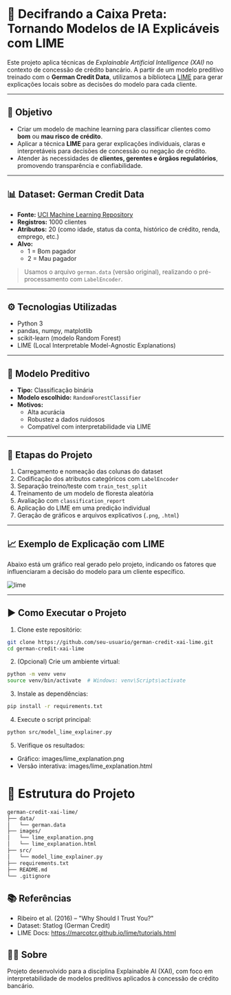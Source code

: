 # 🧠 Decifrando a Caixa Preta: Tornando Modelos de IA Explicáveis com LIME

Este projeto aplica técnicas de *Explainable Artificial Intelligence (XAI)* no contexto de concessão de crédito bancário. A partir de um modelo preditivo treinado com o **German Credit Data**, utilizamos a biblioteca [LIME](https://github.com/marcotcr/lime) para gerar explicações locais sobre as decisões do modelo para cada cliente.

---

## 🎯 Objetivo

- Criar um modelo de machine learning para classificar clientes como **bom** ou **mau risco de crédito**.
- Aplicar a técnica **LIME** para gerar explicações individuais, claras e interpretáveis para decisões de concessão ou negação de crédito.
- Atender às necessidades de **clientes, gerentes e órgãos regulatórios**, promovendo transparência e confiabilidade.

---

## 📊 Dataset: German Credit Data

- **Fonte:** [UCI Machine Learning Repository](https://archive.ics.uci.edu/ml/datasets/statlog+(german+credit+data))
- **Registros:** 1000 clientes
- **Atributos:** 20 (como idade, status da conta, histórico de crédito, renda, emprego, etc.)
- **Alvo:**  
  - 1 = Bom pagador  
  - 2 = Mau pagador

> Usamos o arquivo `german.data` (versão original), realizando o pré-processamento com `LabelEncoder`.

---

## ⚙️ Tecnologias Utilizadas

- Python 3
- pandas, numpy, matplotlib
- scikit-learn (modelo Random Forest)
- LIME (Local Interpretable Model-Agnostic Explanations)

---

## 🧠 Modelo Preditivo

- **Tipo:** Classificação binária
- **Modelo escolhido:** `RandomForestClassifier`
- **Motivos:**
  - Alta acurácia
  - Robustez a dados ruidosos
  - Compatível com interpretabilidade via LIME

---

## 🔎 Etapas do Projeto

1. Carregamento e nomeação das colunas do dataset
2. Codificação dos atributos categóricos com `LabelEncoder`
3. Separação treino/teste com `train_test_split`
4. Treinamento de um modelo de floresta aleatória
5. Avaliação com `classification_report`
6. Aplicação do LIME em uma predição individual
7. Geração de gráficos e arquivos explicativos (`.png`, `.html`)

---

## 📈 Exemplo de Explicação com LIME

Abaixo está um gráfico real gerado pelo projeto, indicando os fatores que influenciaram a decisão do modelo para um cliente específico.

![lime](images/lime_explanation.png)

---

## ▶️ Como Executar o Projeto

1. Clone este repositório:
```bash
git clone https://github.com/seu-usuario/german-credit-xai-lime.git
cd german-credit-xai-lime
```

2. (Opcional) Crie um ambiente virtual:
```bash
python -m venv venv
source venv/bin/activate  # Windows: venv\Scripts\activate
```

3. Instale as dependências:
```bash
pip install -r requirements.txt
```

4. Execute o script principal:
```bash
python src/model_lime_explainer.py
```

5. Verifique os resultados:

- Gráfico: images/lime_explanation.png
- Versão interativa: images/lime_explanation.html

# 📁 Estrutura do Projeto

```bash
german-credit-xai-lime/
├── data/
│   └── german.data
├── images/
│   └── lime_explanation.png
│   └── lime_explanation.html
├── src/
│   └── model_lime_explainer.py
├── requirements.txt
├── README.md
└── .gitignore
```

## 📚 Referências
- Ribeiro et al. (2016) – "Why Should I Trust You?"
- Dataset: Statlog (German Credit)
- LIME Docs: https://marcotcr.github.io/lime/tutorials.html

## 👨‍🎓 Sobre
Projeto desenvolvido para a disciplina Explainable AI (XAI), com foco em interpretabilidade de modelos preditivos aplicados à concessão de crédito bancário.

